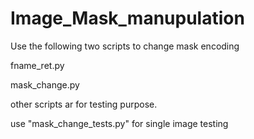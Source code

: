 # Image_Mask_manupulation


Use the following two scripts to change mask encoding 

fname_ret.py

mask_change.py



other scripts ar for testing purpose.

use "mask_change_tests.py" for single image testing
